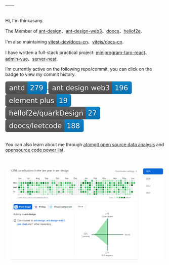 | <img align="center" src="https://github-readme-stats.vercel.app/api?username=thinkasany&show_icons=true&theme=buefy&hide_border=true" alt="" /> | <img align="center" src="https://github-readme-stats.vercel.app/api/top-langs/?username=thinkasany&layout=compact&theme=buefy&hide_border=true" alt="" /> |
| ----------------------------------------------------------------------------------------------------------------------------------------------- | --------------------------------------------------------------------------------------------------------------------------------------------------------- |




Hi, I'm thinkasany.

The Member of [ant-design](https://github.com/ant-design/ant-design)、[ant-design-web3](https://github.com/ant-design/ant-design-web3)、[doocs](https://github.com/doocs)、[hellof2e](https://github.com/hellof2e).

I'm also maintaining [vitest-dev/docs-cn](https://github.com/vitest-dev/docs-cn)、[vitejs/docs-cn](https://github.com/vitejs/docs-cn).

I have written a full-stack practical project: [miniprogram-taro-react](https://github.com/thinkasany/shop-miniprogram-taro)、 [admin-vue](https://github.com/thinkasany/shop-admin-vue)、[server-nest](https://github.com/thinkasany/shop-server-nest).


<p>I’m currently active on the following repo/commit, you can click on the badge to view my commit history.</p>

<a href="https://github.com/ant-design/ant-design/commits?author=thinkasany">
<img align="center" src="https://raw.githubusercontent.com/thinkasany/thinkasany/svg/ant-design.svg" alt="" /> 
</a>
<a href="https://github.com/ant-design/ant-design-web3/commits?author=thinkasany">
<img align="center" src="https://raw.githubusercontent.com/thinkasany/thinkasany/svg/ant-design-web3.svg" alt="" /> 
</a>
<a href="https://github.com/element-plus/element-plus/commits?author=thinkasany">
<img align="center" src="https://raw.githubusercontent.com/thinkasany/thinkasany/svg/element-plus.svg" alt="" /> 
</a>
<a href="https://github.com/hellof2e/quark-design/commits?author=thinkasany">
<img align="center" src="https://raw.githubusercontent.com/thinkasany/thinkasany/svg/quark-design.svg" alt="" /> 
</a>
<a href="https://github.com/doocs/leetcode/commits?author=thinkasany">
<img align="center" src="https://raw.githubusercontent.com/thinkasany/thinkasany/svg/leetcode.svg" alt="" /> 
</a>
<!-- <a href="https://github.com/EternalHeartTeam/leetcode-practice/commits?author=thinkasany">
<img align="center" src="https://raw.githubusercontent.com/thinkasany/thinkasany/svg/leetcode-practice.svg" alt="" /> 
</a>
<a href="https://github.com/vitest-dev/docs-cn/commits?author=thinkasany">
<img align="center" src="https://raw.githubusercontent.com/thinkasany/thinkasany/svg/docs-cn.svg" alt="" /> 
</a>
<a href="https://github.com/ant-design/pro-components/commits?author=thinkasany">
<img align="center" src="https://raw.githubusercontent.com/thinkasany/thinkasany/svg/pro-components.svg" alt="" /> 
</a> -->

<br>
<br>

You can also learn about me through [atomgit open source data analysis](https://ossinsight.atomgit.com/analyze/thinkasany) and [opensource code power list](https://opensource.win/thinkasany/).


<br>

![](./img/antd.png)
<!-- ![](https://raw.githubusercontent.com/thinkasany/thinkasany/svg/postspark.png) -->


